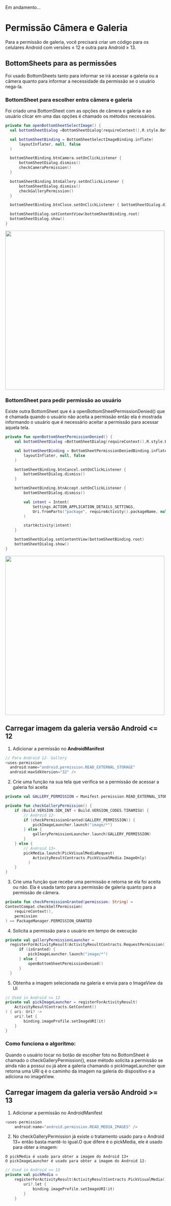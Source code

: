 Em andamento...

# Permissão Câmera e Galeria
Para a permissão de galeria, você precisará criar um código para os celulares Android com versões ≤ 12 e outra para Android ≥ 13.
<br>

## BottomSheets para as permissões
Foi usado BottomSheets tanto para informar se irá acessar a galeria ou a câmera quanto para informar a necessidade da permissão se o usuário nega-la.

### BottomSheet para escolher entra câmera e galeria
Foi criado uma BottomSheet com as opções de câmera e galeria e ao usuário clicar em uma das opções é chamado os métodos necessários.

```kotlin
private fun openBottomSheetSelectImage() {
  val bottomSheetDialog =BottomSheetDialog(requireContext(),R.style.BottomSheetDialog)

  val bottomSheetBinding = BottomSheetSelectImageBinding.inflate(
      layoutInflater, null, false
  )

  bottomSheetBinding.btnCamera.setOnClickListener {
      bottomSheetDialog.dismiss()
      checkCameraPermission()
  }

  bottomSheetBinding.btnGallery.setOnClickListener {
      bottomSheetDialog.dismiss()
      checkGalleryPermission()
  }

  bottomSheetBinding.btnClose.setOnClickListener { bottomSheetDialog.dismiss() }

  bottomSheetDialog.setContentView(bottomSheetBinding.root)
  bottomSheetDialog.show()
}
```

<img height="500px" src="https://github.com/gabrieltangerina/Kotlin/blob/main/images_readme/permission_images/BottomSheet.png?raw=true"/>

### BottomSheet para pedir permissão ao usuário
Existe outra BottomSheet que é a openBottomSheetPermissionDenied() que é chamada quando o usuário não aceita a permissão então ela é mostrada informando o usuário que é necessário aceitar a permissão para acessar aquela tela.

```kotlin
private fun openBottomSheetPermissionDenied() {
    val bottomSheetDialog =BottomSheetDialog(requireContext(),R.style.BottomSheetDialog)

    val bottomSheetBinding = BottomSheetPermissionDeniedBinding.inflate(
        layoutInflater, null, false
    )

    bottomSheetBinding.btnCancel.setOnClickListener {
        bottomSheetDialog.dismiss()
    }

    bottomSheetBinding.btnAccept.setOnClickListener {
        bottomSheetDialog.dismiss()

        val intent = Intent(
            Settings.ACTION_APPLICATION_DETAILS_SETTINGS,
            Uri.fromParts("package", requireActivity().packageName, null)
        )

        startActivity(intent)
    }

    bottomSheetDialog.setContentView(bottomSheetBinding.root)
    bottomSheetDialog.show()
}
```

<img height="500px" src="https://github.com/gabrieltangerina/Kotlin/blob/main/images_readme/permission_images/BottomSheetPermissionDenied.png?raw=true"/>

## Carregar imagem da galeria versão Android <= 12

1. Adicionar a permissão no <strong>AndroidManifest</strong>
```kotlin
// Para Android 12- Gallery
<uses-permission
  android:name="android.permission.READ_EXTERNAL_STORAGE"
  android:maxSdkVersion="32" />
```

2. Crie uma função na sua tela que verifica se a permissão de acessar a galeria foi aceita
```kotlin
private val GALLERY_PERMISSION = Manifest.permission.READ_EXTERNAL_STORAGE

private fun checkGalleryPermission() {
    if (Build.VERSION.SDK_INT < Build.VERSION_CODES.TIRAMISU) {
        // Android 12-
        if (checkPermissionGranted(GALLERY_PERMISSION)) {
            pickImageLauncher.launch("image/*")
        } else {
            galleryPermissionLauncher.launch(GALLERY_PERMISSION)
        }
    } else {
        // Android 13+
        pickMedia.launch(PickVisualMediaRequest(
	        ActivityResultContracts.PickVisualMedia.ImageOnly)
	      )
    }
}
``` 

3. Crie uma função que recebe uma permissão e retorna se ela foi aceita ou não. Ela é usada tanto para a permissão de galeria quanto para a permissão de câmera.
```kotlin
private fun checkPermissionGranted(permission: String) =
ContextCompat.checkSelfPermission(
    requireContext(),
    permission
) == PackageManager.PERMISSION_GRANTED
```

4. Solicita a permissão para o usuário em tempo de execução
```kotlin
private val galleryPermissionLauncher =
  registerForActivityResult(ActivityResultContracts.RequestPermission()){ isGranted ->
      if (isGranted) {
          pickImageLauncher.launch("image/*")
      } else {
          openBottomSheetPermissionDenied()
      }
  }
```

5. Obtenha a imagem selecionada na galeria e envia para o ImageView da UI
```kotlin
// Used in Android <= 12
private val pickImageLauncher = registerForActivityResult(
    ActivityResultContracts.GetContent()
) { uri: Uri? ->
    uri?.let {
        binding.imageProfile.setImageURI(it)
    }
}
```

### Como funciona o algoritmo:
Quando o usuário tocar no botão de escolher foto no BottomSheet é chamado o checkGalleryPermission(), esse método solicita a permissão se ainda não a possui ou já abre a galeria chamando o pickImageLauncher que retorna uma URI q é o caminho da imagem na galeria do dispositivo e a adiciona no imageView.

## Carregar imagem da galeria versão Android >= 13

1. Adicionar a permissão no AndroidManifest
```kotlin
<uses-permission
	android:name="android.permission.READ_MEDIA_IMAGES" />
```

2. No checkGalleryPermission já existe o tratamento usado para o Android 13+ então basta mantê-lo igual.O que difere é o pickMedia, ele é usado para obter a imagem:

```text
O pickMedia é usado para obter a imagem do Android 13+
O pickImageLauncher é usado para obter a imagem do Android 12-
```

```kotlin
// Used in Android >= 13
private val pickMedia =
    registerForActivityResult(ActivityResultContracts.PickVisualMedia()) { uri ->
        uri?.let {
            binding.imageProfile.setImageURI(it)
        }
    }
```




